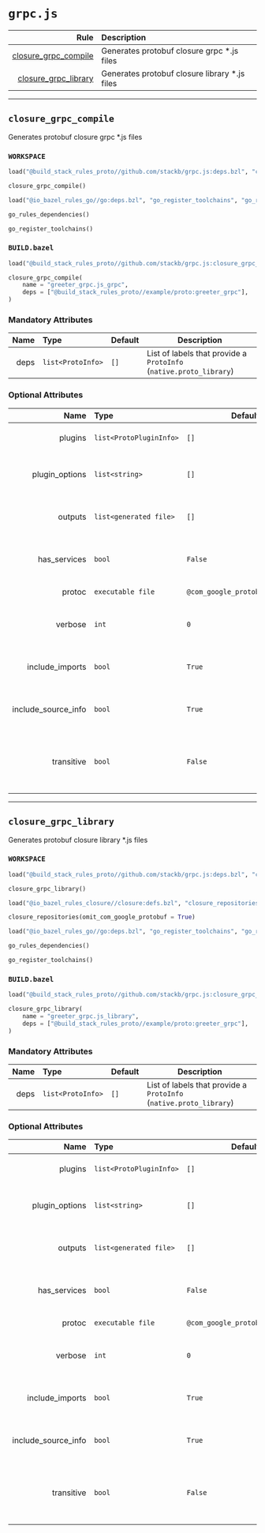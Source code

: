 # `grpc.js`

| Rule | Description |
| ---: | :--- |
| [closure_grpc_compile](#closure_grpc_compile) | Generates protobuf closure grpc *.js files |
| [closure_grpc_library](#closure_grpc_library) | Generates protobuf closure library *.js files |

---

## `closure_grpc_compile`

Generates protobuf closure grpc *.js files

### `WORKSPACE`

```python
load("@build_stack_rules_proto//github.com/stackb/grpc.js:deps.bzl", "closure_grpc_compile")

closure_grpc_compile()

load("@io_bazel_rules_go//go:deps.bzl", "go_register_toolchains", "go_rules_dependencies")

go_rules_dependencies()

go_register_toolchains()
```

### `BUILD.bazel`

```python
load("@build_stack_rules_proto//github.com/stackb/grpc.js:closure_grpc_compile.bzl", "closure_grpc_compile")

closure_grpc_compile(
    name = "greeter_grpc.js_grpc",
    deps = ["@build_stack_rules_proto//example/proto:greeter_grpc"],
)
```

### Mandatory Attributes

| Name | Type | Default | Description |
| ---: | :--- | ------- | ----------- |
| deps   | `list<ProtoInfo>` | `[]`    | List of labels that provide a `ProtoInfo` (`native.proto_library`)          |

### Optional Attributes

| Name | Type | Default | Description |
| ---: | :--- | ------- | ----------- |
| plugins   | `list<ProtoPluginInfo>` | `[]`    | List of labels that provide a `ProtoPluginInfo`          |
| plugin_options   | `list<string>` | `[]`    | List of additional 'global' plugin options (applies to all plugins)          |
| outputs   | `list<generated file>` | `[]`    | List of additional expected generated file outputs          |
| has_services   | `bool` | `False`    | If the proto files(s) have a service rpc, generate grpc outputs          |
| protoc   | `executable file` | `@com_google_protobuf//:protoc`    | The protocol compiler tool          |
| verbose   | `int` | `0`    | 1: *show command*, 2: *show sandbox after*, 3: *show sandbox before*          |
| include_imports   | `bool` | `True`    | Pass the --include_imports argument to the protoc_plugin          |
| include_source_info   | `bool` | `True`    | Pass the --include_source_info argument to the protoc_plugin          |
| transitive   | `bool` | `False`    | Generated outputs for *.proto directly named in `deps` AND all transitive proto_library dependencies          |

---

## `closure_grpc_library`

Generates protobuf closure library *.js files

### `WORKSPACE`

```python
load("@build_stack_rules_proto//github.com/stackb/grpc.js:deps.bzl", "closure_grpc_library")

closure_grpc_library()

load("@io_bazel_rules_closure//closure:defs.bzl", "closure_repositories")

closure_repositories(omit_com_google_protobuf = True)

load("@io_bazel_rules_go//go:deps.bzl", "go_register_toolchains", "go_rules_dependencies")

go_rules_dependencies()

go_register_toolchains()
```

### `BUILD.bazel`

```python
load("@build_stack_rules_proto//github.com/stackb/grpc.js:closure_grpc_library.bzl", "closure_grpc_library")

closure_grpc_library(
    name = "greeter_grpc.js_library",
    deps = ["@build_stack_rules_proto//example/proto:greeter_grpc"],
)
```

### Mandatory Attributes

| Name | Type | Default | Description |
| ---: | :--- | ------- | ----------- |
| deps   | `list<ProtoInfo>` | `[]`    | List of labels that provide a `ProtoInfo` (`native.proto_library`)          |

### Optional Attributes

| Name | Type | Default | Description |
| ---: | :--- | ------- | ----------- |
| plugins   | `list<ProtoPluginInfo>` | `[]`    | List of labels that provide a `ProtoPluginInfo`          |
| plugin_options   | `list<string>` | `[]`    | List of additional 'global' plugin options (applies to all plugins)          |
| outputs   | `list<generated file>` | `[]`    | List of additional expected generated file outputs          |
| has_services   | `bool` | `False`    | If the proto files(s) have a service rpc, generate grpc outputs          |
| protoc   | `executable file` | `@com_google_protobuf//:protoc`    | The protocol compiler tool          |
| verbose   | `int` | `0`    | 1: *show command*, 2: *show sandbox after*, 3: *show sandbox before*          |
| include_imports   | `bool` | `True`    | Pass the --include_imports argument to the protoc_plugin          |
| include_source_info   | `bool` | `True`    | Pass the --include_source_info argument to the protoc_plugin          |
| transitive   | `bool` | `False`    | Generated outputs for *.proto directly named in `deps` AND all transitive proto_library dependencies          |

